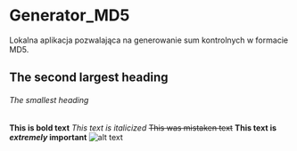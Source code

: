 # Generator_MD5

Lokalna aplikacja pozwalająca na generowanie sum kontrolnych w formacie MD5. 

## The second largest heading
###### The smallest heading

**This is bold text**
*This text is italicized*
~~This was mistaken text~~
**This text is _extremely_ important**
![alt text](http://url/to/img.png)